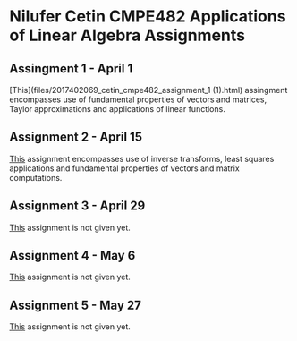 # Nilufer Cetin CMPE482 Applications of Linear Algebra Assignments

## Assingment 1 - April 1

[This](files/2017402069_cetin_cmpe482_assignment_1 (1).html) assingment encompasses use of fundamental properties of vectors and matrices, Taylor approximations and applications of linear functions.

## Assignment 2 - April 15

[This](files/2017402069_cetin_cmpe482_assignment_2.html) assignment encompasses use of inverse transforms, least squares applications and fundamental properties of vectors and matrix computations.

## Assignment 3 - April 29

[This](files/_2017402069_cetin_cmpe482_assignment_3.ipynb) assignment is not given yet.

## Assignment 4 - May 6

[This](files/_2017402069_cetin_cmpe482_assignment_4.ipynb) assignment is not given yet.

## Assignment 5 - May 27

[This](files/_2017402069_cetin_cmpe482_assignment_5.ipynb) assignment is not given yet.